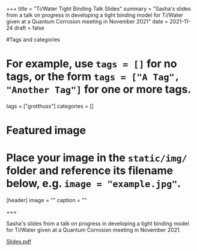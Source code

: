 +++
title = "Ti/Water Tight Binding Talk Slides"
summary = "Sasha's slides from a talk on progress in developing a tight binding model for Ti/Water given at a Quantum Corrosion meeting in November 2021"
date = 2021-11-24
draft = false

#Tags and categories
# For example, use `tags = []` for no tags, or the form `tags = ["A Tag", "Another Tag"]` for one or more tags.
tags = ["grotthuss"]
categories = []

# Featured image
# Place your image in the `static/img/` folder and reference its filename below, e.g. `image = "example.jpg"`.
[header]
image = ""
caption = ""

+++

Sasha's slides from a talk on progress in developing a tight binding model for Ti/Water given at a Quantum Corrosion meeting in November 2021.

[Slides.pdf](/files/talk_sasha_nov_2021.pdf)

